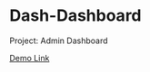 # Dash-Dashboard
Project: Admin Dashboard



<a href="https://borakarayel.github.io/blackDashboard/"> Demo Link </a>